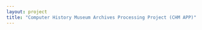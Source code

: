 ```yaml
--- 
layout: project 
title: "Computer History Museum Archives Processing Project (CHM APP)" 
---
```



